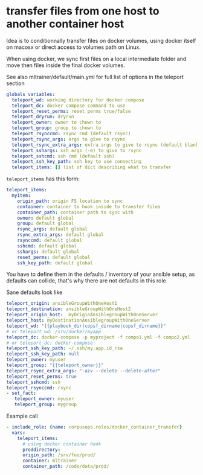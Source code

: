 # transfer files from one host to another container host
Idea is to conditionnally transfer files on docker volumes, 
using docker itself on macosx or direct access to volumes path on Linux.

When using docker, we sync first files on a local intermediate folder 
and move then files inside the final docker volumes.

See also mltrainer/default/main.yml for full list of options in the teleport section

```yaml
globals variables:
  teleport_wd: working directory for docker compose
  teleport_dc: docker compose command to use
  teleport_reset_perms: reset perms true/false
  teleport_dryrun: dryrun
  teleport_owner: owner to chown to
  teleport_group: group to chown to
  teleport_rsynccmd: rsync cmd (default rsync)
  teleport_rsync_args: args to give to rsync
  teleport_rsync_extra_args: extra args to give to rsync (default blank)
  teleport_sshargs: ssh args (-e) to give to rsync
  teleport_sshcmd: ssh cmd (default ssh)
  teleport_ssh_key_path: ssh key to use connecting
  teleport_items: [] list of dict describing what to transfer
```


`teleport_items` has this form:
```yaml
teleport_items:
  myitem:
    origin_path: origin FS location to sync
    container: container to hook inside to transfer files
    container_path: container path to sync with
    owner: default global
    group: default global
    rsync_args: default global
    rsync_extra_args: default global
    rsynccmd: default global
    sshcmd: default global
    sshargs: default global
    reset_perms: default global
    ssh_key_path: default global
```

You have to define them in the defaults / inventory of your ansible setup, as defaults can collide, that's why there are not defaults in this role

Sane defaults look like

```yaml
teleport_origin: ansibleGroupWithOneHost1
teleport_destination: ansibleGroupWithOneHost2
teleport_origin_host:  myOriginAnsiblegroupWithOneServer
teleport_host: myDestinationAnsiblegroupWithOneServer
teleport_wd: "{{playbook_dir|copsf_dirname|copsf_dirname}}"
# or teleport_wd: /srv/docker/myapp
teleport_dc: docker-compose -p myproject -f compo1.yml -f compo2.yml
# or teleport_dc: docker-compose
teleport_ssh_key_path: ~/.ssh/my.app.id_rsa
teleport_ssh_key_path: null
teleport_owner: myuser
teleport_group: "{{teleport_owner}}"
teleport_rsync_extra_args: "-azv --delete --delete-after"
teleport_reset_perms: true
teleport_sshcmd: ssh
teleport_rsynccmd: rsync
- set_fact:
   teleport_owner: myuser
   teleport_group: mygroup
```

Example call
```yaml
- include_role: {name: corpusops.roles/docker_container_transfer}
  vars:
    teleport_items:
      # using docker container hook
      proddirectory:
      origin_path: /srv/foo/prod/
      container: mltrainer
      container_path: /code/data/prod/
```
